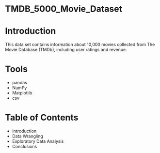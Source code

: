 # TMDB_5000_Movie_Dataset

# Introduction
This data set contains information about 10,000 movies collected from The Movie Database (TMDb), including user ratings and revenue.

# Tools
- pandas
- NumPy
- Matplotlib
- csv

# Table of Contents
- Introduction
- Data Wrangling
- Exploratory Data Analysis
- Conclusions
